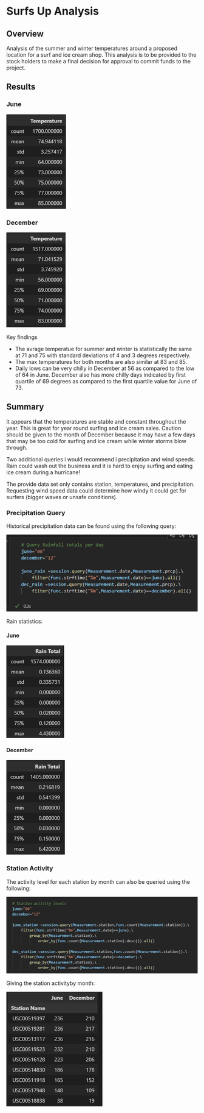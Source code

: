 # Surfs Up Analysis

## Overview
Analysis of the summer and winter temperatures around a proposed location for a surf and ice cream shop. This analysis is to be provided to the stock holders to make a final decision for approval to commit funds to the project.

## Results

### June
![June](./resources/june.PNG)

### December
![December](./resources/december.PNG)

Key findings

* The avrage temperatue for summer and winter is statistically the same at 71 and 75 with standard deviations of 4 and 3 degrees respectively.
* The max temperatures for both months are also similar at 83 and 85. 
* Daily lows can be very chilly in December at 56 as compared to the low of 64 in June. December also has more chilly days indicated by first quartile of 69 degrees as compared to the first quartile value for June of 73.

## Summary

It appears that the temperatures are stable and constant throughout the year. This is great for year round surfing and ice cream sales. Caution should be given to the month of December because it may have a few days that may be too cold for surfing and ice cream while winter storms blow through.

Two additional queries i would recommend i precipitation and wind speeds. Rain could wash out the business and it is hard to enjoy surfing and eating ice cream during a hurricane!

The provide data set only contains station, temperatures, and precipitation. Requesting wind speed data could determine how windy it could get for surfers (bigger waves or unsafe conditions).

### Precipitation Query

Historical precipitation data can be found using the following query:

![Query](./resources/dry_query.PNG)

Rain statistics:

#### June
![Rain June](./resources/june_rain.PNG)

#### December 
![Rain December](./resources/december_rain.PNG)

### Station Activity

The activity level for each station by month can also be queried using the following:

![Query](./resources/station_query.PNG)

Giving the station activityby month:

![Stations](./resources/stations.PNG)